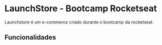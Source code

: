 <h1>LaunchStore - Bootcamp Rocketseat</h1>

<p>Launchstore é um e-commerce criado durante o bootcamp da rocketseat.</p>

<h2>Funcionalidades</h2>

<p></p>
